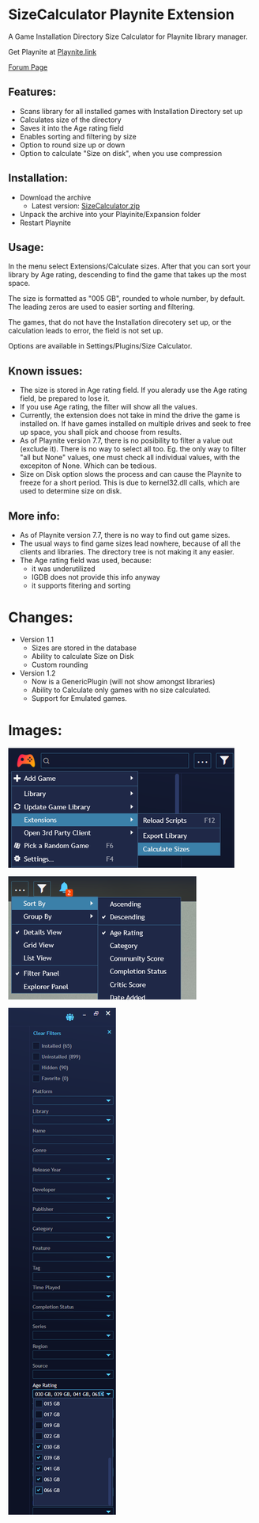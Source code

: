 # SizeCalculator Playnite Extension
A Game Installation Directory Size Calculator for Playnite library manager.

Get Playnite at [Playnite.link](https://playnite.link/)

[Forum Page](https://playnite.link/forum/thread-280.html)

## Features:
- Scans library for all installed games with Installation Directory set up
- Calculates size of the directory
- Saves it into the Age rating field
- Enables sorting and filtering by size
- Option to round size up or down
- Option to calculate "Size on disk", when you use compression

## Installation:

- Download the archive
  - Latest version: [SizeCalculator.zip](https://github.com/Gerren/SizeCalculator/blob/master/SizeCalculator.zip)
- Unpack the archive into your Playinite/Expansion folder
- Restart Playnite

## Usage:

In the menu select Extensions/Calculate sizes. After that you can sort your library by Age rating, descending to find the game that takes up the most space.

The size is formatted as "005 GB", rounded to whole number, by default. The leading zeros are used to easier sorting and filtering.

The games, that do not have the Installation direcotery set up, or the calculation leads to error, the field is not set up.

Options are available in Settings/Plugins/Size Calculator.

## Known issues:
- The size is stored in Age rating field. If you alerady use the Age rating field, be prepared to lose it.
- If you use Age rating, the filter will show all the values.
- Currently, the extension does not take in mind the drive the game is installed on. If have games installed on multiple drives and seek to free up space, you shall pick and choose from results.
- As of Playnite version 7.7, there is no posibility to filter a value out (exclude it). There is no way to select all too. Eg. the only way to filter "all but None" values, one must check all individual values, with the excepiton of None. Which can be tedious.
- Size on Disk option slows the process and can cause the Playnite to freeze for a short period. This is due to kernel32.dll calls, which are used to determine size on disk.

## More info:
- As of Playnite version 7.7, there is no way to find out game sizes.
- The usual ways to find game sizes lead nowhere, because of all the clients and libraries. The directory tree is not making it any easier.
- The Age rating field was used, because:
  - it was underutilized
  - IGDB does not provide this info anyway
  - it supports fitering and sorting
  
# Changes:
- Version 1.1
  - Sizes are stored in the database
  - Ability to calculate Size on Disk
  - Custom rounding
- Version 1.2
  - Now is a GenericPlugin (will not show amongst libraries)
  - Ability to Calculate only games with no size calculated.
  - Support for Emulated games.

# Images:

![Calculate Sizes](/Playnite_calculate.png)

![Sort](/Playnite_sort.png)

![Filter](/Playnite_filter.png)
